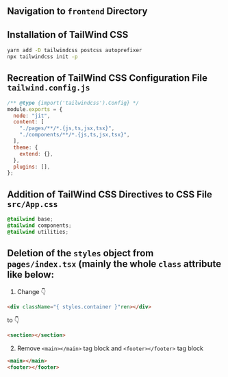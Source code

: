 ## Navigation to `frontend` Directory

## Installation of TailWind CSS

```bash
yarn add -D tailwindcss postcss autoprefixer
npx tailwindcss init -p
```

## Recreation of TailWind CSS Configuration File `tailwind.config.js`

```javascript
/** @type {import('tailwindcss').Config} */
module.exports = {
  node: "jit",
  content: [
    "./pages/**/*.{js,ts,jsx,tsx}",
    "./components/**/*.{js,ts,jsx,tsx}",
  ],
  theme: {
    extend: {},
  },
  plugins: [],
};
```

## Addition of TailWind CSS Directives to CSS File `src/App.css`

```css
@tailwind base;
@tailwind components;
@tailwind utilities;
```

## Deletion of the `styles` object from `pages/index.tsx` (mainly the whole `class` attribute like below:

1. Change 👇

```html
<div className="{ styles.container }"ren></div>
```

to 👇

```html
<section></section>
```

2. Remove `<main></main>` tag block and `<footer></footer>` tag block

```html
<main></main>
<footer></footer>
```